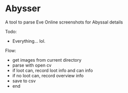# Abysser
A tool to parse Eve Online screenshots for Abyssal details


Todo: 
 - Everything... lol.
 
 
Flow:

- get images from current directory
- parse with open cv
- if loot can, record loot info and can info
- if no loot can, record overview info
- save to csv
- end

